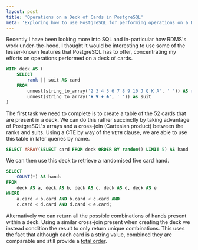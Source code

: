 ```yaml
---
layout: post
title: 'Operations on a Deck of Cards in PostgreSQL'
meta: 'Exploring how to use PostgreSQL for performing operations on a Deck of Cards'
---
```


Recently I have been looking more into SQL and in-particular how RDMS's work under-the-hood.
I thought it would be interesting to use some of the lesser-known features that PostgreSQL has to offer, concentrating my efforts on operations performed on a deck of cards. <!--more-->

```sql
WITH deck AS (
    SELECT
        rank || suit AS card
    FROM
        unnest(string_to_array('2 3 4 5 6 7 8 9 10 J Q K A', ' ')) AS rank,
        unnest(string_to_array('♠ ♥ ♦ ♣', ' ')) as suit
)
```

The first task we need to complete is to create a table of the 52 cards that are present in a deck.
We can do this rather succinctly by taking advantage of PostgreSQL's arrays and a cross-join (Cartesian product) between the ranks and suits.
Using a CTE by way of the `WITH` clause, we are able to use this table in later queries by name.

```sql
SELECT ARRAY(SELECT card FROM deck ORDER BY random() LIMIT 5) AS hand
```

We can then use this deck to retrieve a randomised five card hand.

```sql
SELECT
    COUNT(*) AS hands
FROM
    deck AS a, deck AS b, deck AS c, deck AS d, deck AS e
WHERE
    a.card < b.card AND b.card < c.card AND
    c.card < d.card AND d.card < e.card;
```

Alternatively we can return all the possible combinations of hands present within a deck.
Using a similar cross-join present when creating the deck we instead condition the result to only return unique combinations.
This uses the fact that although each card is a string value, combined they are comparable and still provide a [total order](https://en.wikipedia.org/wiki/Total_order).
